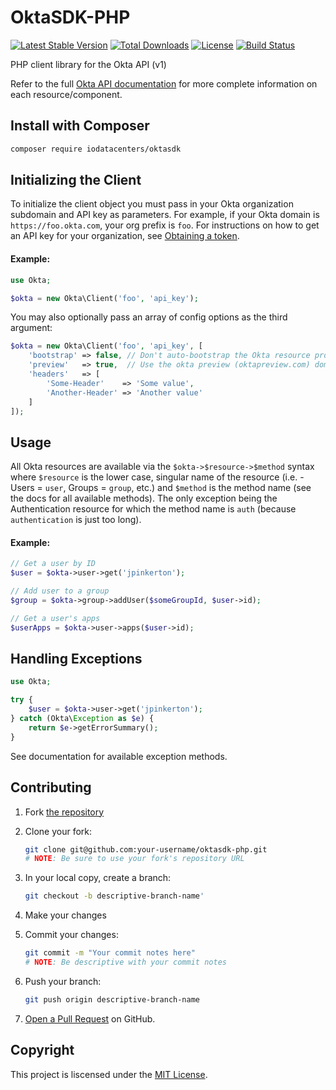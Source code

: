 OktaSDK-PHP
===========

[![Latest Stable Version](https://img.shields.io/packagist/v/iodatacenters/oktasdk.svg)](https://packagist.org/packages/iodatacenters/oktasdk)
[![Total Downloads](https://img.shields.io/packagist/dt/iodatacenters/oktasdk.svg)](https://packagist.org/packages/iodatacenters/oktasdk)
[![License](https://img.shields.io/packagist/l/iodatacenters/oktasdk.svg)](https://packagist.org/packages/iodatacenters/oktasdk)
[![Build Status](https://img.shields.io/travis/iodatacenters/oktasdk-php.svg)](https://travis-ci.org/iodatacenters/oktasdk-php)

PHP client library for the Okta API (v1)

Refer to the full [Okta API documentation](http://developer.okta.com/docs/api)
for more complete information on each resource/component.

Install with Composer
---------------------

```bash
composer require iodatacenters/oktasdk
```

Initializing the Client
-----------------------

To initialize the client object you must pass in your Okta organization
subdomain and API key as parameters. For example, if your Okta domain is
`https://foo.okta.com`, your org prefix is `foo`. For instructions on how to get
an API key for your organization, see
[Obtaining a token](http://developer.okta.com/docs/api/getting_started/getting_a_token.html).

#### Example:

```php
use Okta;

$okta = new Okta\Client('foo', 'api_key');
```

You may also optionally pass an array of config options as the third argument:

```php
$okta = new Okta\Client('foo', 'api_key', [
    'bootstrap' => false, // Don't auto-bootstrap the Okta resource properties
    'preview'   => true,  // Use the okta preview (oktapreview.com) domain
    'headers'   => [
        'Some-Header'    => 'Some value',
        'Another-Header' => 'Another value'
    ]
]);
```

Usage
-----

All Okta resources are available via the `$okta->$resource->$method` syntax
where `$resource` is the lower case, singular name of the resource (i.e. -
Users = `user`, Groups = `group`, etc.) and `$method` is the method name (see
the docs for all available methods). The only exception being the Authentication
resource for which the method name is `auth` (because `authentication` is just
too long).

#### Example:

```php
// Get a user by ID
$user = $okta->user->get('jpinkerton');

// Add user to a group
$group = $okta->group->addUser($someGroupId, $user->id);

// Get a user's apps
$userApps = $okta->user->apps($user->id);
```

Handling Exceptions
-------------------

```php
use Okta;

try {
    $user = $okta->user->get('jpinkerton');
} catch (Okta\Exception as $e) {
    return $e->getErrorSummary();
}
```

See documentation for available exception methods.

Contributing
------------

  1. Fork [the repository](https://github.com/iodatacenters/oktasdk-php)

  2. Clone your fork:

     ```bash
     git clone git@github.com:your-username/oktasdk-php.git
     # NOTE: Be sure to use your fork's repository URL
     ```

  3. In your local copy, create a branch:

     ```bash
     git checkout -b descriptive-branch-name'
     ```

  4. Make your changes

  5. Commit your changes:

     ```bash
     git commit -m "Your commit notes here"
     # NOTE: Be descriptive with your commit notes
     ```

  6. Push your branch:

     ```bash
     git push origin descriptive-branch-name
     ```

  7. [Open a Pull Request](https://github.com/iodatacenters/oktasdk-php/pull/new)
     on GitHub.


Copyright
---------

This project is liscensed under the [MIT License](https://github.com/iodatacenters/oktasdk-php/blob/master/LICENSE).
